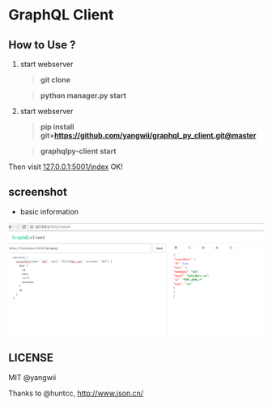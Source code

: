 # GraphQL Client


## How to Use ?

1. start webserver

    > **git clone**

	> **python manager.py start**

2. start webserver

    > **pip install git+https://github.com/yangwii/graphql_py_client.git@master**

	> **graphqlpy-client start**

Then visit [127.0.0.1:5001/index](http://127.0.0.1:5001/index) OK!


## screenshot

 - basic information

![shot_1](/doc/2.png)

## LICENSE

MIT @yangwii

Thanks to @huntcc, http://www.json.cn/
